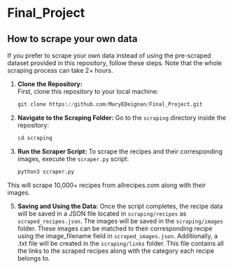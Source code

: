 # Final_Project

## How to scrape your own data
If you prefer to scrape your own data instead of using the pre-scraped dataset provided in this repository, follow these steps. Note that the whole scraping process can take 2+ hours. 
1. **Clone the Repository:**  
   First, clone this repository to your local machine:
   ```python
   git clone https://github.com/MaryEDeignan/Final_Project.git
   ```
2. **Navigate to the Scraping Folder:** Go to the `scraping` directory inside the repository:
	```python 
	cd scraping 
	```
3. **Run the Scraper Script:** To scrape the recipes and their corresponding images, execute the `scraper.py` script:
	```python
	python3 scraper.py
	```
  This will scrape 10,000+ recipes from allrecipes.com along with their images.

5. **Saving and Using the Data:** Once the script completes, the recipe data will be saved in a JSON file located in `scraping/recipes` as `scraped_recipes.json`. The images will be saved in the `scraping/images` folder.  These images can be matched to their corresponding recipe using the image_filename field in `scraped_images.json`. Additionally, a .txt file will be created in the `scraping/links` folder. This file contains all the links to the scraped recipes along with the category each recipe belongs to.
